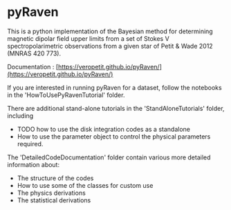 # pyRaven

This is a python implementation of the Bayesian method for determining magnetic dipolar field upper limits from a set of Stokes V spectropolarimetric observations from a given star of Petit & Wade 2012 (MNRAS 420 773).

Documentation : [https://veropetit.github.io/pyRaven/](https://veropetit.github.io/pyRaven/)


If you are interested in running pyRaven for a dataset, follow the notebooks in the 'HowToUsePyRavenTutorial' folder.

There are additional stand-alone tutorials in the 'StandAloneTutorials' folder, including
- TODO how to use the disk integration codes as a standalone
- How to use the parameter object to control the physical parameters required. 

The 'DetailedCodeDocumentation' folder contain various more detailed information about:
- The structure of the codes
- How to use some of the classes for custom use
- The physics derivations
- The statistical derivations
